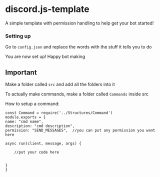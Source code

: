# discord.js-template

A simple template with permission handling to help get your bot started!

### Setting up

Go to `config.json` and replace the words with the stuff it tells you to do

You are now set up! Happy bot making

## Important

Make a folder called `src` and add all the folders into it

To actually make commands, make a folder called `Commands` inside src 

How to setup a command:



    const Command = require('../Structures/Command')
    module.exports = {
    name: "cmd name",
    description: "cmd description",
    permission: "SEND_MESSAGES",  //you can put any permission you want here
    
    async run(client, message, args) {
    
        //put your code here
    
    
    }
    }
